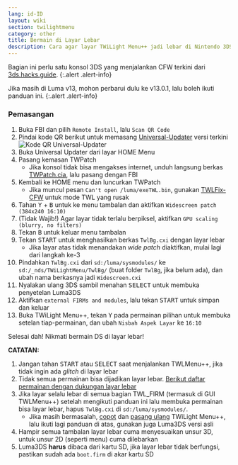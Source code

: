 ```yaml
---
lang: id-ID
layout: wiki
section: twilightmenu
category: other
title: Bermain di Layar Lebar
description: Cara agar layar TWiLight Menu++ jadi lebar di Nintendo 3DS
---
```


Bagian ini perlu satu konsol 3DS yang menjalankan CFW terkini dari [3ds.hacks.guide](https://3ds.hacks.guide).
{:.alert .alert-info}

Jika masih di Luma v13, mohon perbarui dulu ke v13.0.1, lalu boleh ikuti panduan ini.
{:.alert .alert-info}

### Pemasangan
1. Buka FBI dan pilih `Remote Install`, lalu `Scan QR Code`
1. Pindai kode QR berikut untuk memasang [Universal-Updater](https://github.com/Universal-Team/Universal-Updater) versi terkini<br> ![Kode QR Universal-Updater](https://db.universal-team.net/assets/images/qr/universal-updater-cia.png)
1. Buka Universal Updater dari layar HOME Menu
1. Pasang kemasan TWPatch
   - Jika konsol tidak bisa mengakses internet, unduh langsung berkas [TWPatch.cia](https://gbatemp.net/download/twpatch.37400/version/38832/download?file=302085), lalu pasang dengan FBI
1. Kembali ke HOME menu dan luncurkan TWPatch
   - Jika muncul pesan `Can't open /luma/exeTWL.bin`, gunakan [TWLFix-CFW](https://github.com/MechanicalDragon0687/TWLFix-CFW/releases/) untuk mode TWL yang rusak
1. Tahan <kbd class="face">Y</kbd> + <kbd class="face">B</kbd> untuk ke menu tambalan dan aktifkan `Widescreen patch (384x240 16:10)`
1. (Tidak Wajib!) Agar layar tidak terlalu berpiksel, aktifkan `GPU scaling (blurry, no filters)`
1. Tekan <kbd class="face">B</kbd> untuk keluar menu tambalan
1. Tekan <kbd>START</kbd> untuk menghasilkan berkas `TwlBg.cxi` dengan layar lebar
   - Jika layar atas tidak menandakan *wide patch* diaktifkan, mulai lagi dari langkah ke-3
1. Pindahkan `TwlBg.cxi` dari `sd:/luma/sysmodules/` ke `sd:/_nds/TWiLightMenu/TwlBg/` (buat folder `TwlBg`, jika belum ada), dan ubah nama berkasnya jadi `Widescreen.cxi`
1. Nyalakan ulang 3DS sambil menahan <kbd>SELECT</kbd> untuk membuka penyetelan Luma3DS
1. Aktifkan `external FIRMs and modules`, lalu tekan <kbd>START</kbd> untuk simpan dan keluar
1. Buka TWiLight Menu++, tekan <kbd class="face">Y</kbd> pada permainan pilihan untuk membuka setelan tiap-permainan, dan ubah `Nisbah Aspek Layar` ke `16:10`

Selesai dah! Nikmati bermain DS di layar lebar!

**CATATAN:**
1. Jangan tahan <kbd>START</kbd> atau <kbd>SELECT</kbd> saat menjalankan TWLMenu++, jika tidak ingin ada *glitch* di layar lebar
1. Tidak semua permainan bisa dijadikan layar lebar. [Berikut daftar permainan dengan dukungan layar lebar](https://github.com/DS-Homebrew/TWiLightMenu/blob/master/7zfile/3DS%20-%20CFW%20users/Games%20supported%20with%20widescreen.txt)
1. Jika layar selalu lebar di semua bagian TWL_FIRM (termasuk di GUI TWLMenu++) setelah mengikuti panduan ini lalu membuka permainan bisa layar lebar, hapus `TwlBg.cxi` di `sd:/luma/sysmodules/`.
   - Jika masih bermasalah, [copot](https://wiki.ds-homebrew.com/id-ID/twilightmenu/uninstalling-3ds) dan [pasang ulang](https://wiki.ds-homebrew.com/twilightmenu/installing-3ds) TWiLight Menu++, lalu ikuti lagi panduan di atas, gunakan juga Luma3DS versi asli
1. Hampir semua tambalan layar lebar cuma menyesuaikan unsur 3D, untuk unsur 2D (seperti menu) cuma dilebarkan
1. Luma3DS **harus** dibaca dari kartu SD, jika layar lebar tidak berfungsi, pastikan sudah ada `boot.firm` di akar kartu SD

